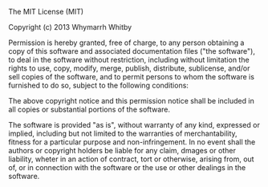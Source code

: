 The MIT License (MIT)

Copyright (c) 2013 Whymarrh Whitby

Permission is hereby granted, free of charge, to any person obtaining a copy of this software and associated documentation files ("the software"), to deal in the software without restriction, including without limitation the rights to use, copy, modify, merge, publish, distribute, sublicense, and/or sell copies of the software, and to permit persons to whom the software is furnished to do so, subject to the following conditions:

The above copyright notice and this permission notice shall be included in all copies or substantial portions of the software.

The software is provided "as is", without warranty of any kind, expressed or implied, including but not limited to the warranties of merchantability, fitness for a particular purpose and non-infringement. In no event shall the authors or copyright holders be liable for any claim, dmages or other liability, wheter in an action of contract, tort or otherwise, arising from, out of, or in connection with the software or the use or other dealings in the software.
